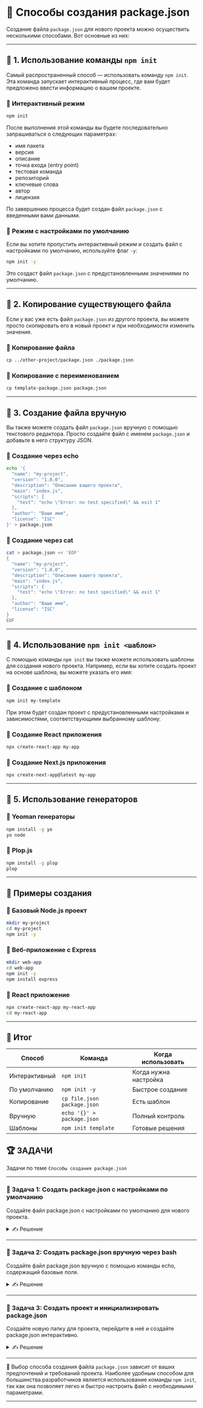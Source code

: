 # 📌 Способы создания package.json

Создание файла `package.json` для нового проекта можно осуществить несколькими способами. Вот основные из них:

---

## 📌 1. Использование команды `npm init`

Самый распространенный способ — использовать команду `npm init`. Эта команда запускает интерактивный процесс, где вам будет предложено ввести информацию о вашем проекте.

### 🔹 **Интерактивный режим**

```bash
npm init
```

После выполнения этой команды вы будете последовательно запрашиваться о следующих параметрах:
* имя пакета
* версия
* описание
* точка входа (entry point)
* тестовая команда
* репозиторий
* ключевые слова
* автор
* лицензия

По завершению процесса будет создан файл `package.json` с введенными вами данными.

### 🔹 **Режим с настройками по умолчанию**

Если вы хотите пропустить интерактивный режим и создать файл с настройками по умолчанию, используйте флаг `-y`:

```bash
npm init -y
```

Это создаст файл `package.json` с предустановленными значениями по умолчанию.

---

## 📌 2. Копирование существующего файла

Если у вас уже есть файл `package.json` из другого проекта, вы можете просто скопировать его в новый проект и при необходимости изменить значения.

### 🔹 **Копирование файла**

```bash
cp ../other-project/package.json ./package.json
```

### 🔹 **Копирование с переименованием**

```bash
cp template-package.json package.json
```

---

## 📌 3. Создание файла вручную

Вы также можете создать файл `package.json` вручную с помощью текстового редактора. Просто создайте файл с именем `package.json` и добавьте в него структуру JSON.

### 🔹 **Создание через echo**

```bash
echo '{
  "name": "my-project",
  "version": "1.0.0",
  "description": "Описание вашего проекта",
  "main": "index.js",
  "scripts": {
    "test": "echo \"Error: no test specified\" && exit 1"
  },
  "author": "Ваше имя",
  "license": "ISC"
}' > package.json
```

### 🔹 **Создание через cat**

```bash
cat > package.json << 'EOF'
{
  "name": "my-project",
  "version": "1.0.0",
  "description": "Описание вашего проекта",
  "main": "index.js",
  "scripts": {
    "test": "echo \"Error: no test specified\" && exit 1"
  },
  "author": "Ваше имя",
  "license": "ISC"
}
EOF
```

---

## 📌 4. Использование `npm init <шаблон>`

С помощью команды `npm init` вы также можете использовать шаблоны для создания нового проекта. Например, если вы хотите создать проект на основе шаблона, вы можете указать его имя:

### 🔹 **Создание с шаблоном**

```bash
npm init my-template
```

При этом будет создан проект с предустановленными настройками и зависимостями, соответствующими выбранному шаблону.

### 🔹 **Создание React приложения**

```bash
npx create-react-app my-app
```

### 🔹 **Создание Next.js приложения**

```bash
npx create-next-app@latest my-app
```

---

## 📌 5. Использование генераторов

### 🔹 **Yeoman генераторы**

```bash
npm install -g yo
yo node
```

### 🔹 **Plop.js**

```bash
npm install -g plop
plop
```

---

## 📌 Примеры создания

### 🔹 **Базовый Node.js проект**

```bash
mkdir my-project
cd my-project
npm init -y
```

### 🔹 **Веб-приложение с Express**

```bash
mkdir web-app
cd web-app
npm init -y
npm install express
```

### 🔹 **React приложение**

```bash
npx create-react-app my-react-app
cd my-react-app
```

---

## 🎯 Итог

| Способ | Команда | Когда использовать |
|--------|---------|-------------------|
| Интерактивный | `npm init` | Когда нужна настройка |
| По умолчанию | `npm init -y` | Быстрое создание |
| Копирование | `cp file.json package.json` | Есть шаблон |
| Вручную | `echo '{}' > package.json` | Полный контроль |
| Шаблоны | `npm init template` | Готовые решения |

## 🏆 ЗАДАЧИ

Задачи по теме `Способы создания package.json`

---

### 📌 Задача 1: Создать package.json с настройками по умолчанию

Создайте файл package.json с настройками по умолчанию для нового проекта.

<details>
<summary>✍ Решение</summary>

```bash
npm init -y
```

**Объяснение:**
* `npm init` запускает процесс создания package.json
* Флаг `-y` использует настройки по умолчанию
* Создается файл с базовой структурой

</details>

---

### 📌 Задача 2: Создать package.json вручную через bash

Создайте файл package.json вручную с помощью команды echo, содержащий базовые поля.

<details>
<summary>✍ Решение</summary>

```bash
echo '{
  "name": "my-project",
  "version": "1.0.0",
  "description": "Мой проект",
  "main": "index.js",
  "scripts": {
    "start": "node index.js"
  },
  "author": "Ваше имя",
  "license": "MIT"
}' > package.json
```

**Объяснение:**
* `echo` выводит JSON структуру
* `>` перенаправляет вывод в файл package.json
* Создается файл с пользовательскими настройками

</details>

---

### 📌 Задача 3: Создать проект и инициализировать package.json

Создайте новую папку для проекта, перейдите в неё и создайте package.json интерактивно.

<details>
<summary>✍ Решение</summary>

```bash
mkdir my-new-project
cd my-new-project
npm init
```

**Объяснение:**
* `mkdir` создает новую папку
* `cd` переходит в созданную папку
* `npm init` запускает интерактивный процесс создания package.json

</details>

---

🎉 Выбор способа создания файла `package.json` зависит от ваших предпочтений и требований проекта. Наиболее удобным способом для большинства разработчиков является использование команды `npm init`, так как она позволяет легко и быстро настроить файл с необходимыми параметрами.

---
